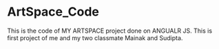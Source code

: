 # ArtSpace_Code
This is the code of MY ARTSPACE project done on ANGUALR JS. This is first project of me and my two classmate Mainak and Sudipta.

